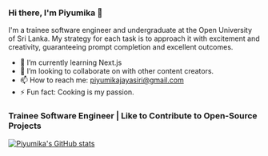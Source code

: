 ### Hi there, I'm Piyumika 👋

I'm a trainee software engineer and undergraduate at the Open University of Sri Lanka. My strategy for each task is to approach it with excitement and creativity, guaranteeing prompt completion and excellent outcomes.

- 🌱 I’m currently learning Next.js
- 👯 I’m looking to collaborate on with other content creators.
- 📫 How to reach me: piyumikajayasiri@gmail.com
- ⚡ Fun fact: Cooking is my passion.

### Trainee Software Engineer | Like to Contribute to Open-Source Projects
  [![Piyumika's GitHub stats](https://github-readme-stats.vercel.app/api?username=PiyumikaJayasiri)](https://github.com/PiyumikaJayasiri/github-readme-stats)
<!--
**piyumikajayasiri/PiyumikaJayasiri** is a ✨ _special_ ✨ repository because its `README.md` (this file) appears on your GitHub profile.

Here are some ideas to get you started:

- 🔭 I’m currently working on ...
- 🌱 I’m currently learning ...
- 👯 I’m looking to collaborate on ...
- 🤔 I’m looking for help with ...
- 💬 Ask me about ...
- 📫 How to reach me: ...
- 😄 Pronouns: ...
- ⚡ Fun fact: ...
-->
